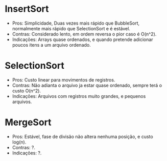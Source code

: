 # InsertSort

- Pros: Simplicidade, Duas vezes mais rápido que BubbleSort, normalmente mais rápido que SelectionSort e é estável.
- Contras: Considerado lento, em ordem reversa o pior caso é O(n^2).
- Indicações: Arrays quase ordenados, e quando pretende adicionar poucos itens a um arquivo ordenado.

# SelectionSort

- Pros: Custo linear para movimentos de registros.
- Contras: Não adianta o arquivo ja estar quase ordenado, sempre terá o custo O(n^2).
- Indicações: Arquivos com registros muito grandes, e pequenos arquivos.

# MergeSort

- Pros: Estável, fase de divisão não altera nenhuma posição, e custo log(n).
- Contras: ?.
- Indicações: ?.

